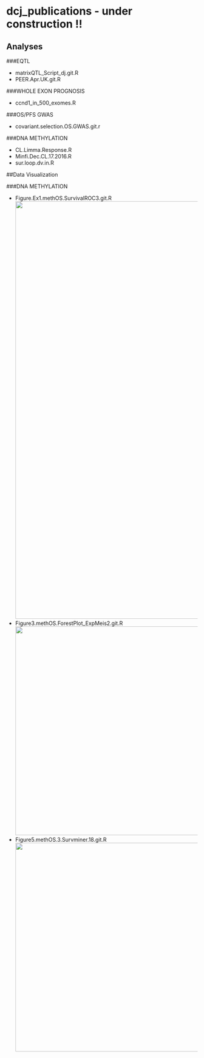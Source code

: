 # dcj_publications - under construction !!

## Analyses

###EQTL
- matrixQTL_Script_dj.git.R  
- PEER.Apr.UK.git.R

###WHOLE EXON PROGNOSIS
- ccnd1_in_500_exomes.R 

###OS/PFS GWAS
- covariant.selection.OS.GWAS.git.r

###DNA METHYLATION
- CL.Limma.Response.R
- Minfi.Dec.CL.17.2016.R
- sur.loop.dv.in.R

##Data Visualization
 
###DNA METHYLATION
- Figure.Ex1.methOS.SurvivalROC3.git.R 
    <img src=/figure3.svg width="1100">  
- Figure3.methOS.ForestPlot_ExpMeis2.git.R
    <img src=/figure4.svg width="550">
- Figure5.methOS.3.Survminer.18.git.R
    <img src=/figure4.svg width="550">
